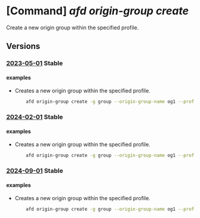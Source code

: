# [Command] _afd origin-group create_

Create a new origin group within the specified profile.

## Versions

### [2023-05-01](/Resources/mgmt-plane/L3N1YnNjcmlwdGlvbnMve30vcmVzb3VyY2Vncm91cHMve30vcHJvdmlkZXJzL21pY3Jvc29mdC5jZG4vcHJvZmlsZXMve30vb3JpZ2luZ3JvdXBzL3t9/2023-05-01.xml) **Stable**

<!-- mgmt-plane /subscriptions/{}/resourcegroups/{}/providers/microsoft.cdn/profiles/{}/origingroups/{} 2023-05-01 -->

#### examples

- Creates a new origin group within the specified profile.
    ```bash
        afd origin-group create -g group --origin-group-name og1 --profile-name profile --probe-request-type GET --probe-protocol Http --probe-interval-in-seconds 120 --probe-path /test1/azure.txt --sample-size 4 --successful-samples-required 3 --additional-latency-in-milliseconds 50
    ```

### [2024-02-01](/Resources/mgmt-plane/L3N1YnNjcmlwdGlvbnMve30vcmVzb3VyY2Vncm91cHMve30vcHJvdmlkZXJzL21pY3Jvc29mdC5jZG4vcHJvZmlsZXMve30vb3JpZ2luZ3JvdXBzL3t9/2024-02-01.xml) **Stable**

<!-- mgmt-plane /subscriptions/{}/resourcegroups/{}/providers/microsoft.cdn/profiles/{}/origingroups/{} 2024-02-01 -->

#### examples

- Creates a new origin group within the specified profile.
    ```bash
        afd origin-group create -g group --origin-group-name og1 --profile-name profile --probe-request-type GET --probe-protocol Http --probe-interval-in-seconds 120 --probe-path /test1/azure.txt --sample-size 4 --successful-samples-required 3 --additional-latency-in-milliseconds 50
    ```

### [2024-09-01](/Resources/mgmt-plane/L3N1YnNjcmlwdGlvbnMve30vcmVzb3VyY2Vncm91cHMve30vcHJvdmlkZXJzL21pY3Jvc29mdC5jZG4vcHJvZmlsZXMve30vb3JpZ2luZ3JvdXBzL3t9/2024-09-01.xml) **Stable**

<!-- mgmt-plane /subscriptions/{}/resourcegroups/{}/providers/microsoft.cdn/profiles/{}/origingroups/{} 2024-09-01 -->

#### examples

- Creates a new origin group within the specified profile.
    ```bash
        afd origin-group create -g group --origin-group-name og1 --profile-name profile --probe-request-type GET --probe-protocol Http --probe-interval-in-seconds 120 --probe-path /test1/azure.txt --sample-size 4 --successful-samples-required 3 --additional-latency-in-milliseconds 50
    ```
